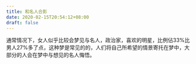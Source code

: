 ```yaml
---
title: 和名人合影
date: 2020-02-15T20:54:12+08:00
draft: false
---
```


通常情况下，女人似乎比较会梦见与名人，政治家，喜欢的明星，比例佔33%比男人27%多了点，这种梦是常见的的，人们将自己所希望的情景寄托在梦中，大部分的人会在梦中与想见的名人悔悟。
